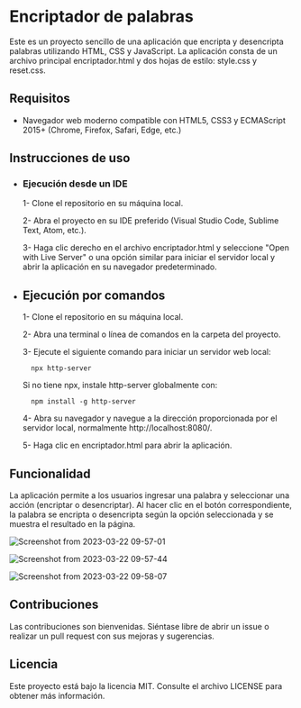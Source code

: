 # Encriptador de palabras
Este es un proyecto sencillo de una aplicación que encripta y desencripta palabras utilizando HTML, CSS y JavaScript. La aplicación consta de un archivo principal encriptador.html y dos hojas de estilo: style.css y reset.css.

## Requisitos
  - Navegador web moderno compatible con HTML5, CSS3 y ECMAScript 2015+ (Chrome, Firefox, Safari, Edge, etc.)
  
## Instrucciones de uso
  - ### Ejecución desde un IDE 
    1- Clone el repositorio en su máquina local.
    
    2- Abra el proyecto en su IDE preferido (Visual Studio Code, Sublime Text, Atom, etc.).
    
    3- Haga clic derecho en el archivo encriptador.html y seleccione "Open with Live Server" o una opción similar para iniciar el servidor local y abrir la        aplicación en su navegador predeterminado.
    
  - ## Ejecución por comandos
    1- Clone el repositorio en su máquina local.

    2- Abra una terminal o línea de comandos en la carpeta del proyecto.

    3- Ejecute el siguiente comando para iniciar un servidor web local: 
    
          npx http-server
      
      Si no tiene npx, instale http-server globalmente con:
      
          npm install -g http-server
          
    4- Abra su navegador y navegue a la dirección proporcionada por el servidor local, normalmente http://localhost:8080/.

    5- Haga clic en encriptador.html para abrir la aplicación.
    
    
## Funcionalidad
La aplicación permite a los usuarios ingresar una palabra y seleccionar una acción (encriptar o desencriptar). Al hacer clic en el botón    correspondiente, la palabra se encripta o desencripta según la opción seleccionada y se muestra el resultado en la página.

![Screenshot from 2023-03-22 09-57-01](https://user-images.githubusercontent.com/107491009/226945699-c5add790-14a3-404d-832c-03af346c745f.png)

![Screenshot from 2023-03-22 09-57-44](https://user-images.githubusercontent.com/107491009/226945752-f45fd6f9-7ea2-4cc4-b2eb-4ba12411577b.png)

![Screenshot from 2023-03-22 09-58-07](https://user-images.githubusercontent.com/107491009/226945788-2591be02-53ff-4318-b643-27946aa9386b.png)


## Contribuciones
Las contribuciones son bienvenidas. Siéntase libre de abrir un issue o realizar un pull request con sus mejoras y sugerencias.

## Licencia
Este proyecto está bajo la licencia MIT. Consulte el archivo LICENSE para obtener más información.

